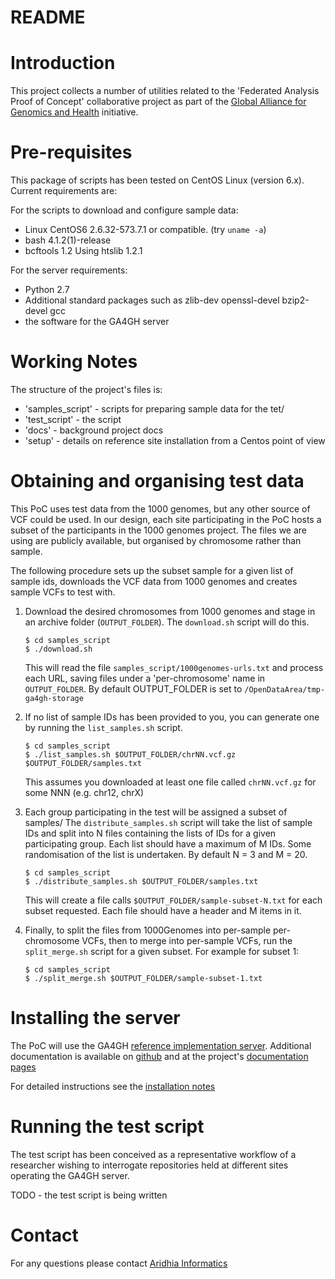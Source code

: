 # README

# Introduction

This project collects a number of utilities related to the 'Federated Analysis Proof of Concept' collaborative project as part of the [Global Alliance for Genomics and Health](https://genomicsandhealth.org/) initiative.

# Pre-requisites

This package of scripts has been tested on CentOS Linux (version 6.x). Current requirements are:

For the scripts to download and configure sample data:

- Linux CentOS6 2.6.32-573.7.1 or compatible. (try ```uname -a```)
- bash 4.1.2(1)-release
- bcftools 1.2 Using htslib 1.2.1

For the server requirements:

- Python 2.7
- Additional standard packages such as zlib-dev openssl-devel bzip2-devel gcc 
- the software for the GA4GH server

# Working Notes

The structure of the project's files is:

- 'samples_script' - scripts for preparing sample data for the tet/
- 'test_script' - the script
- 'docs' - background project docs
- 'setup' - details on reference site installation from a Centos point of view 

# Obtaining and organising test data

This PoC uses test data from the 1000 genomes, but any other source of VCF could be used. In our design, each site participating in the PoC hosts a subset of the participants in the 1000 genomes project. The files we are using are publicly available, but organised by chromosome rather than sample.

The following procedure sets up the subset sample for a given list of sample ids, downloads the VCF data from 1000 genomes and creates sample VCFs to test with.

1. Download the desired chromosomes from 1000 genomes and stage in an archive folder (```OUTPUT_FOLDER```). The ```download.sh``` script will do this.

    ```
    $ cd samples_script
    $ ./download.sh 
    ```

    This will read the file ```samples_script/1000genomes-urls.txt``` and process each URL, saving files under a 'per-chromosome' name in ```OUTPUT_FOLDER```. By default OUTPUT_FOLDER is set to ```/OpenDataArea/tmp-ga4gh-storage```

2. If no list of sample IDs  has been provided to you, you can generate one by running the ```list_samples.sh``` script. 

    ```
    $ cd samples_script
    $ ./list_samples.sh $OUTPUT_FOLDER/chrNN.vcf.gz $OUTPUT_FOLDER/samples.txt
    ```

    This assumes you downloaded at least one file called ```chrNN.vcf.gz``` for some NNN (e.g. chr12, chrX)

3. Each group participating in the test will be assigned a subset of samples/ The ```distribute_samples.sh``` script will take the list of sample IDs and split into N files containing the lists of IDs for a given participating group. Each list should have a maximum of M IDs. Some randomisation of the list is  undertaken. By default N = 3 and M = 20.    

    ```
    $ cd samples_script
    $ ./distribute_samples.sh $OUTPUT_FOLDER/samples.txt
    ```
    This will create a file calls ```$OUTPUT_FOLDER/sample-subset-N.txt``` for each subset requested. Each file should have a header and M items in it.

4. Finally, to split the files from 1000Genomes into per-sample per-chromosome VCFs, then to merge into per-sample VCFs, run the ```split_merge.sh``` script for a given subset. For example for subset 1:

    ```
    $ cd samples_script
    $ ./split_merge.sh $OUTPUT_FOLDER/sample-subset-1.txt
    ```

# Installing the server

The PoC will use the GA4GH [reference implementation server](https://github.com/ga4gh/server). Additional documentation is available on [github](https://github.com/ga4gh/server) and at the project's [documentation pages](http://ga4gh-reference-implementation.readthedocs.org/en/develop)

For detailed instructions see the [installation notes](docs/installation.md)

# Running the test script

The test script has been conceived as a representative workflow of a researcher wishing to interrogate repositories held at different sites operating the GA4GH server.

TODO - the test script is being written

# Contact

For any questions please contact [Aridhia Informatics](https://github.com/aridhia)